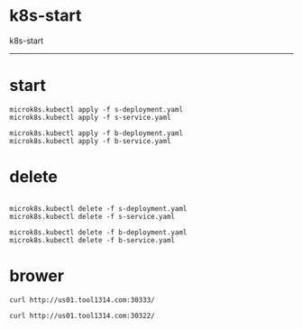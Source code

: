 # k8s-start
k8s-start

-----




# start
````
microk8s.kubectl apply -f s-deployment.yaml
microk8s.kubectl apply -f s-service.yaml

microk8s.kubectl apply -f b-deployment.yaml
microk8s.kubectl apply -f b-service.yaml
````

# delete
````

microk8s.kubectl delete -f s-deployment.yaml
microk8s.kubectl delete -f s-service.yaml

microk8s.kubectl delete -f b-deployment.yaml
microk8s.kubectl delete -f b-service.yaml

````

# brower

````
curl http://us01.tool1314.com:30333/

curl http://us01.tool1314.com:30322/
````